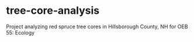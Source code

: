 # tree-core-analysis
Project analyzing red spruce tree cores in Hillsborough County, NH for OEB 55: Ecology
